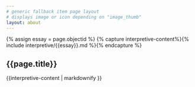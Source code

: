 ```yaml
---
# generic fallback item page layout 
# displays image or icon depending on "image_thumb"
layout: about
---
```

{% assign essay = page.objectid %}
{% capture interpretive-content%}{% include interpretive/{{essay}}.md %}{% endcapture %}

<h2>{{page.title}}</h2>

{{interpretive-content | markdownify }}
